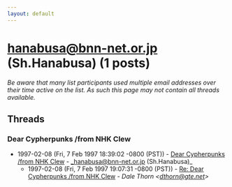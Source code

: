 ```yaml
---
layout: default
---
```


# hanabusa@bnn-net.or.jp (Sh.Hanabusa) (1 posts)

_Be aware that many list participants used multiple email addresses over their time active on the list. As such this page may not contain all threads available._

## Threads

### Dear Cypherpunks /from NHK Clew
+ 1997-02-08 (Fri, 7 Feb 1997 18:39:02 -0800 (PST)) - [Dear Cypherpunks /from NHK Clew](/archive/1997/02/f6f8996b493cd35da125f4d55563123c2b6356cb19427eb0824fda1918ee4be9) - _hanabusa@bnn-net.or.jp (Sh.Hanabusa)_
  + 1997-02-08 (Fri, 7 Feb 1997 19:07:31 -0800 (PST)) - [Re: Dear Cypherpunks /from NHK Clew](/archive/1997/02/6a97b13f69927d539641b849613a93eaee5276fa4c3eb92a5a8196c73c616ca9) - _Dale Thorn \<dthorn@gte.net\>_

